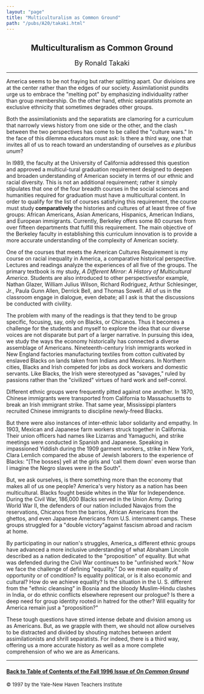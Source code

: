 ```yaml
---
layout: "page"
title: "Multiculturalism as Common Ground"
path: "/pubs/A20/takaki.html"
---
```

<main>
<center>
<h2>Multiculturalism as Common Ground</h2>
<font size="+1">By Ronald Takaki</font>
</center><hr/>
America seems to be not fraying but rather splitting apart.  Our divisions
are at the center rather than the edges of our society.  Assimilationist
pundits urge us to embrace the "melting pot" by emphasizing individuality
rather than group membership.  On
the other hand, ethnic separatists promote an exclusive ethnicity that
sometimes degrades other groups.<p>
Both the assimilationists and the separatists are clamoring for a
curriculum that narrowly views history from one side or the other, and the
clash between the two perspectives has come to be called the "culture
wars."  In the face of this dilemma educators must ask:  Is there a third
way, one that invites all of us to reach toward an understanding of
ourselves as <i>e pluribus unum</i>?</p><p>
In l989, the faculty at the University of California addressed this
question and approved a multicul-tural graduation requirement designed to
deepen and broaden understanding of American society in terms of our
ethnic and racial diversity.  This is not an
additional requirement; rather it simply stipulates that one of the four
breadth courses in the social sciences and humanities required for
graduation must have a multicultural content.  In order to qualify for the
list of courses satisfying this requirement, the course must study<b>
comparatively</b> the histories and cultures of at least three of five
groups:  African Americans, Asian Americans, Hispanics, American Indians,
and European immigrants.  Currently, Berkeley offers some 80 courses from
over fifteen departments that fulfill this requirement.  The main
objective of the Berkeley faculty in establishing this curriculum
innovation is to provide a more accurate understanding of the complexity
of American society.</p><p>
One of the courses that meets the American Cultures Requirement is my
course on racial inequality in America, a comparative historical
perspective.  Lectures and readings analyze the experiences of all five of
the groups.  The primary textbook is my study, <i>A Different Mirror:  A
History of Multicultural America</i>.  Students are also introduced to
other perspectives­for example, Nathan Glazer, William Julius Wilson,
Richard Rodriguez, Arthur Schlesinger, Jr., Paula Gunn Allen, Derrick
Bell, and Thomas Sowell.  All of us in the classroom engage in dialogue,
even debate; all I ask is that the discussions be conducted with
civility.</p><p>
The problem with many of the readings is that they tend to be group
specific, focusing, say, only on Blacks, or Chicanos.  Thus it becomes a
challenge for the students and myself to explore the idea that our diverse
voices are not disparate but part of a larger narrative.  In pursuing this
idea, we study the ways the economy historically has connected a diverse
assemblage of Americans.  Nineteenth-century Irish immigrants worked in
New England factories manufacturing textiles from cotton cultivated by
enslaved Blacks on lands taken from Indians and Mexicans.  In Northern
cities, Blacks and Irish competed for jobs as dock workers and domestic
servants.  Like Blacks, the Irish were stereotyped as "savages," ruled by
passions rather than the "civilized" virtues of hard work and self-conrol.
</p><p>
Different ethnic groups were frequently pitted against one another.  In
1870, Chinese immigrants were transported from California to Massachusetts
to break an Irish immigrant strike.  That same year, Mississippi planters
recruited Chinese immigrants to discipline newly-freed Blacks.</p><p>
But there were also instances of inter-ethnic labor solidarity and
empathy.  In 1903, Mexican and Japanese farm workers struck together in
California.  Their union officers had names like Lizarras and Yamaguchi,
and strike meetings were conducted in Spanish and Japanese.  Speaking in
impassioned Yiddish during the 1909 garment workers_ strike in New York,
Clara Lemlich compared the abuse of Jewish laborers to the experience of
Blacks:  "[The bosses] yell at the girls and 'call them down' even worse
than I imagine the Negro slaves were in the South".</p><p>
But, we ask ourselves, is there something more than the economy that makes
all of us one people?  America's very history as a nation has been
multicultural.  Blacks fought beside whites in the War for Independence. 
During the Civil War, 186,000 Blacks served in the Union Army.  During
World War II, the defenders of our nation included Navajos from the
reservations, Chicanos from the barrios, African Americans from the
ghettos, and even Japanese Americans from U.S. internment camps.  These
groups struggled for a "double victory"­against fascism abroad and
racism at home.</p><p>
By participating in our nation's struggles, America_s different ethnic
groups have advanced a more inclusive understanding of what Abraham
Lincoln described as a nation dedicated to the "proposition" of equality.
But what was defended during the Civil War continues to be "unfinished
work."  Now we face the challenge of defining "equality."  Do we mean
equality of opportunity or of condition?  Is equality political, or is it
also economic and cultural?  How do we achieve equality?  Is the situation
in the
U. S. different from the "ethnic cleansing" in Bosnia and the bloody
Muslim-Hindu clashes in India, or do ethnic conflicts elsewhere represent
our prologue?  Is there a deep need for group identity rooted in hatred
for the other?  Will equality for America remain just a "proposition?"</p><p>
These tough questions have stirred intense debate and division among us as
Americans.  But, as we grapple with them, we should not allow ourselves to
be distracted and divided by shouting matches between ardent
assimilationists and shrill separatists.  For indeed, there is a third
way, offering us a more accurate history as well as a more complete
comprehension of who we are as Americans.  
</p><hr/>
<h4><a href=".\">Back to
Table of Contents of the Fall 1996 Issue of <i>On Common
Ground</i></a>
</h4>
<font size="-1">© 1997 by the Yale-New Haven Teachers Institute
</font></main>
